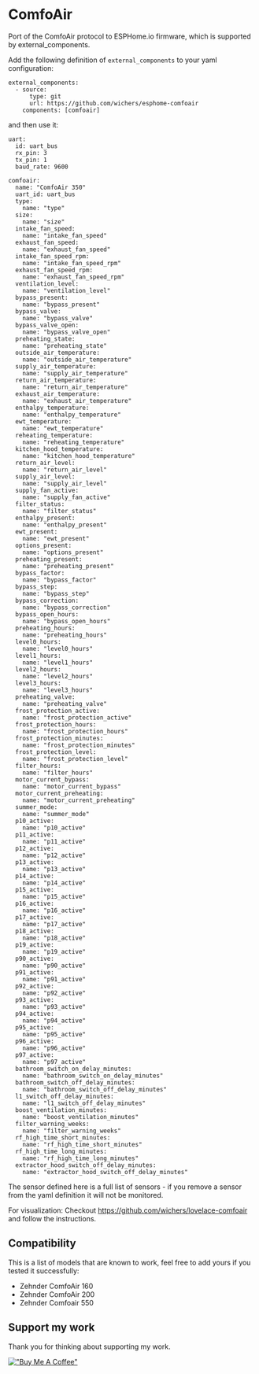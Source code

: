 # ComfoAir
Port of the ComfoAir protocol to ESPHome.io firmware, which is supported by external_components.

Add the following definition of `external_components` to your yaml configuration:

```
external_components:
  - source:
      type: git
      url: https://github.com/wichers/esphome-comfoair
    components: [comfoair]
```
and then use it:
```
uart:
  id: uart_bus
  rx_pin: 3
  tx_pin: 1
  baud_rate: 9600

comfoair:
  name: "ComfoAir 350"
  uart_id: uart_bus
  type:
    name: "type"
  size:
    name: "size"
  intake_fan_speed:
    name: "intake_fan_speed"
  exhaust_fan_speed:
    name: "exhaust_fan_speed"
  intake_fan_speed_rpm:
    name: "intake_fan_speed_rpm"
  exhaust_fan_speed_rpm:
    name: "exhaust_fan_speed_rpm"
  ventilation_level:
    name: "ventilation_level"
  bypass_present:
    name: "bypass_present"
  bypass_valve:
    name: "bypass_valve"
  bypass_valve_open:
    name: "bypass_valve_open"
  preheating_state:
    name: "preheating_state"
  outside_air_temperature:
    name: "outside_air_temperature"
  supply_air_temperature:
    name: "supply_air_temperature"
  return_air_temperature:
    name: "return_air_temperature"
  exhaust_air_temperature:
    name: "exhaust_air_temperature"
  enthalpy_temperature:
    name: "enthalpy_temperature"
  ewt_temperature:
    name: "ewt_temperature"
  reheating_temperature:
    name: "reheating_temperature"
  kitchen_hood_temperature:
    name: "kitchen_hood_temperature"
  return_air_level:
    name: "return_air_level"
  supply_air_level:
    name: "supply_air_level"
  supply_fan_active:
    name: "supply_fan_active"
  filter_status:
    name: "filter_status"
  enthalpy_present:
    name: "enthalpy_present"
  ewt_present:
    name: "ewt_present"
  options_present:
    name: "options_present"
  preheating_present:
    name: "preheating_present"
  bypass_factor:
    name: "bypass_factor"
  bypass_step:
    name: "bypass_step"
  bypass_correction:
    name: "bypass_correction"
  bypass_open_hours:
    name: "bypass_open_hours"
  preheating_hours:
    name: "preheating_hours"
  level0_hours:
    name: "level0_hours"
  level1_hours:
    name: "level1_hours"
  level2_hours:
    name: "level2_hours"
  level3_hours:
    name: "level3_hours"
  preheating_valve:
    name: "preheating_valve"
  frost_protection_active:
    name: "frost_protection_active"
  frost_protection_hours:
    name: "frost_protection_hours"
  frost_protection_minutes:
    name: "frost_protection_minutes"
  frost_protection_level:
    name: "frost_protection_level"
  filter_hours:
    name: "filter_hours"
  motor_current_bypass:
    name: "motor_current_bypass"
  motor_current_preheating:
    name: "motor_current_preheating"
  summer_mode:
    name: "summer_mode"
  p10_active:
    name: "p10_active"
  p11_active:
    name: "p11_active"
  p12_active:
    name: "p12_active"
  p13_active:
    name: "p13_active"
  p14_active:
    name: "p14_active"
  p15_active:
    name: "p15_active"
  p16_active:
    name: "p16_active"
  p17_active:
    name: "p17_active"
  p18_active:
    name: "p18_active"
  p19_active:
    name: "p19_active"
  p90_active:
    name: "p90_active"
  p91_active:
    name: "p91_active"
  p92_active:
    name: "p92_active"
  p93_active:
    name: "p93_active"
  p94_active:
    name: "p94_active"
  p95_active:
    name: "p95_active"
  p96_active:
    name: "p96_active"
  p97_active:
    name: "p97_active"
  bathroom_switch_on_delay_minutes:
    name: "bathroom_switch_on_delay_minutes"
  bathroom_switch_off_delay_minutes:
    name: "bathroom_switch_off_delay_minutes"
  l1_switch_off_delay_minutes:
    name: "l1_switch_off_delay_minutes"
  boost_ventilation_minutes:
    name: "boost_ventilation_minutes"
  filter_warning_weeks:
    name: "filter_warning_weeks"
  rf_high_time_short_minutes:
    name: "rf_high_time_short_minutes"
  rf_high_time_long_minutes:
    name: "rf_high_time_long_minutes"
  extractor_hood_switch_off_delay_minutes:
    name: "extractor_hood_switch_off_delay_minutes"
```

The sensor defined here is a full list of sensors - if you remove a sensor from the yaml definition it will not be monitored.

For visualization:
Checkout https://github.com/wichers/lovelace-comfoair and follow the instructions.

## Compatibility

This is a list of models that are known to work, feel free to add yours if you tested it successfully:

* Zehnder ComfoAir 160
* Zehnder ComfoAir 200
* Zehnder Comfoair 550

## Support my work
Thank you for thinking about supporting my work.

[!["Buy Me A Coffee"](https://www.buymeacoffee.com/assets/img/custom_images/orange_img.png)](https://www.buymeacoffee.com/wichers)
